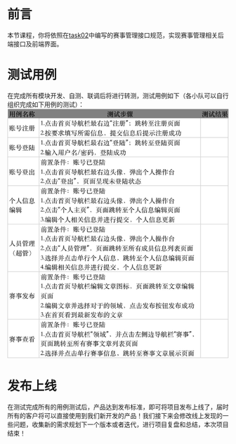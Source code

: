 # 前言

本节课程，你将依照在[task02](./task02.md)中编写的赛事管理接口规范，实现赛事管理相关后端接口及前端界面。

# 测试用例

在完成所有模块开发、自测、联调后将进行转测，测试用例如下（各小队可以自行组织完成如下用例的测试）：
![task05-test](./images/task05-test.jpg)



# 发布上线

在测试完成所有的用例测试后，产品达到发布标准，即可将项目发布上线了，届时所有的客户将可以直接使用到我们新开发的产品！我们接下来会修改线上发现的一些问题，收集新的需求规划下一个版本或者迭代，进行项目复盘和总结，本次项目结束！